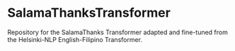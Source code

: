 # SalamaThanksTransformer
Repository for the SalamaThanks Transformer adapted and fine-tuned from the Helsinki-NLP English-Filipino Transformer.
